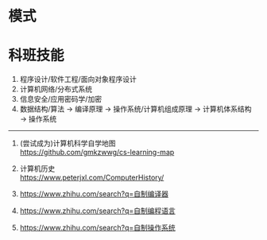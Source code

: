 # 模式

# 科班技能
1. 程序设计/软件工程/面向对象程序设计
1. 计算机网络/分布式系统
1. 信息安全/应用密码学/加密
1. 数据结构/算法 → 编译原理 → 操作系统/计算机组成原理 → 计算机体系结构 → 操作系统

---

1. (尝试成为)计算机科学自学地图  
https://github.com/gmkzwwg/cs-learning-map

1. 计算机历史  
https://www.peterjxl.com/ComputerHistory/

1. https://www.zhihu.com/search?q=自制编译器
1. https://www.zhihu.com/search?q=自制编程语言
1. https://www.zhihu.com/search?q=自制操作系统
